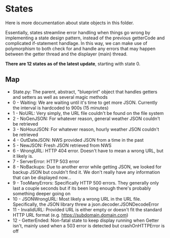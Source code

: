# States
Here is more documentation about state objects in this folder.

Essentially, states streamline error handling when things go wrong by
implementing a state design pattern, instead of the previous getterCode and
complicated if-statement handlage. In this way, we can make use of
polymorphism to both check for and handle any errors that may happen between
the getter thread and the displayer (main) thread.

**There are 12 states as of the latest update**, starting with state 0.

## Map
* State.py: The parent, abstract, "blueprint" object that handles getters and
  setters as well as several magic methods
* 0 - Waiting: We are waiting until it's time to get more JSON. Currently
  the interval is hardcoded to 900s (15 minutes)
* 1 - NoURL: Very simply, the URL file couldn't be found on the file system
* 2 - NoGenJSON: For whatever reason, general weather JSON couldn't be
  retrieved
* 3 - NoHourJSON: For whatever reason, hourly weather JSON couldn't be
  retrieved
* 4 - OutDateJSON: NWS provided JSON from a time in the past
* 5 - NewJSON: Fresh JSON retrieved from NWS
* 6 - WrongURL: HTTP 404 error. Doesn't have to mean a wrong URL, but it
  likely is.
* 7 - ServerError: HTTP 503 error
* 8 - NoBackups: Due to another error while getting JSON, we looked for
  backup JSON but couldn't find it. We don't really have any information that
  can be displayed now...
* 9 - TooManyErrors: Specifically HTTP 500 errors. They generally only last
  a couple seconds but if its been long enough there's probably something
  deeper going on
* 10 - JSONWrongURL: Most likely a wrong URL in the URL file. Specifically,
  the JSON library threw a json.decoder.JSONDecodeError
* 11 - InvalidURL: Provided URL is either empty or doesn't fit the standard
  HTTP URL format (e.g. https://subdomain.domain.com)
* 12 - GetterEnded: Non-fatal state to keep display running when Getter isn't,
  mainly used when a 503 error is detected but crashOnHTTPError is off